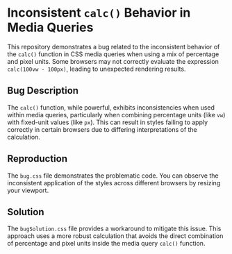 # Inconsistent `calc()` Behavior in Media Queries

This repository demonstrates a bug related to the inconsistent behavior of the `calc()` function in CSS media queries when using a mix of percentage and pixel units.  Some browsers may not correctly evaluate the expression `calc(100vw - 100px)`, leading to unexpected rendering results.

## Bug Description
The `calc()` function, while powerful, exhibits inconsistencies when used within media queries, particularly when combining percentage units (like `vw`) with fixed-unit values (like `px`).  This can result in styles failing to apply correctly in certain browsers due to differing interpretations of the calculation.

## Reproduction
The `bug.css` file demonstrates the problematic code.  You can observe the inconsistent application of the styles across different browsers by resizing your viewport.

## Solution
The `bugSolution.css` file provides a workaround to mitigate this issue. This approach uses a more robust calculation that avoids the direct combination of percentage and pixel units inside the media query `calc()` function.